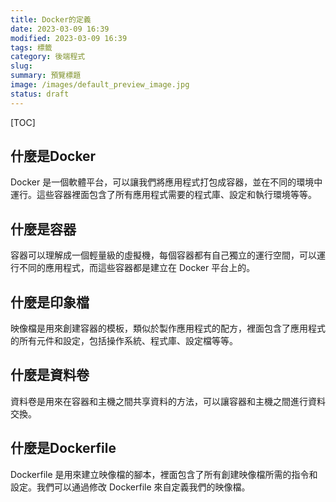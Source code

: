 ```yaml
---
title: Docker的定義
date: 2023-03-09 16:39
modified: 2023-03-09 16:39
tags: 標籤
category: 後端程式
slug:
summary: 預覽標題
image: /images/default_preview_image.jpg
status: draft
---
```


[TOC]


## 什麼是Docker
Docker 是一個軟體平台，可以讓我們將應用程式打包成容器，並在不同的環境中運行。這些容器裡面包含了所有應用程式需要的程式庫、設定和執行環境等等。


## 什麼是容器
容器可以理解成一個輕量級的虛擬機，每個容器都有自己獨立的運行空間，可以運行不同的應用程式，而這些容器都是建立在 Docker 平台上的。


## 什麼是印象檔
映像檔是用來創建容器的模板，類似於製作應用程式的配方，裡面包含了應用程式的所有元件和設定，包括操作系統、程式庫、設定檔等等。


## 什麼是資料卷
資料卷是用來在容器和主機之間共享資料的方法，可以讓容器和主機之間進行資料交換。


## 什麼是Dockerfile
Dockerfile 是用來建立映像檔的腳本，裡面包含了所有創建映像檔所需的指令和設定。我們可以通過修改 Dockerfile 來自定義我們的映像檔。